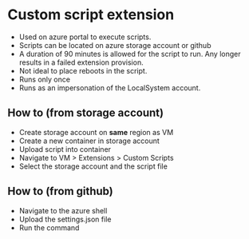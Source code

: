 # Custom script extension

+ Used on azure portal to execute scripts.
+ Scripts can be located on azure storage account or github
+ A duration of 90 minutes is allowed for the script to run. Any longer results in a failed extension provision.
+ Not ideal to place reboots in the script.
+ Runs only once
+ Runs as an impersonation of the LocalSystem account.

How to (from storage account)
----------------------------
+ Create storage account on **same** region as VM
+ Create a new container in storage account
+ Upload script into container
+ Navigate to VM > Extensions > Custom Scripts
+ Select the storage account and the script file

How to (from github)
--------------------
+ Navigate to the azure shell
+ Upload the settings.json file
+ Run the command
